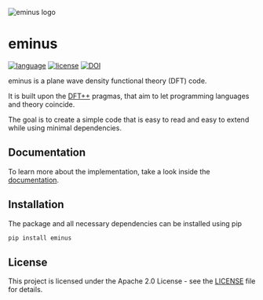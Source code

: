 ![eminus logo](https://gitlab.com/nextdft/eminus/-/raw/master/docs/logo/eminus_logo.png)

# eminus
[![language](https://img.shields.io/badge/language-Python3-green)](https://www.python.org)
[![license](https://img.shields.io/badge/license-APACHE2-lightgrey)](https://gitlab.com/wangenau/eminus/-/blob/master/LICENSE)
[![DOI](https://zenodo.org/badge/431079841.svg)](https://zenodo.org/badge/latestdoi/431079841)

eminus is a plane wave density functional theory (DFT) code.

It is built upon the [DFT++](https://arxiv.org/abs/cond-mat/9909130) pragmas, that aim to let programming languages and theory coincide.

The goal is to create a simple code that is easy to read and easy to extend while using minimal dependencies.

## Documentation

To learn more about the implementation, take a look inside the [documentation](https://nextdft.gitlab.io/eminus).

## Installation

The package and all necessary dependencies can be installed using pip

```bash
pip install eminus
```

## License

This project is licensed under the Apache 2.0 License - see the [LICENSE](https://gitlab.com/nextdft/eminus/-/blob/master/LICENSE) file for details.

